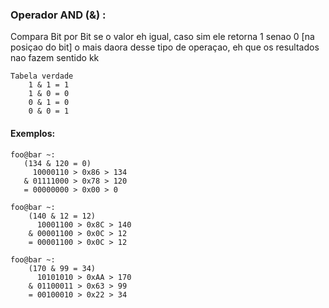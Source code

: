 ### Operador AND (&) :
Compara Bit por Bit se o valor eh igual, caso sim ele retorna 1 senao 0 [na posiçao do bit]
o mais daora desse tipo de operaçao, eh que os resultados nao fazem sentido kk

```
Tabela verdade
    1 & 1 = 1
    1 & 0 = 0
    0 & 1 = 0
    0 & 0 = 1
```
#### Exemplos:
 ```console
foo@bar ~:
    (134 & 120 = 0)
      10000110 > 0x86 > 134
    & 01111000 > 0x78 > 120
    = 00000000 > 0x00 > 0
```
```console
foo@bar ~:
    (140 & 12 = 12)
      10001100 > 0x8C > 140
    & 00001100 > 0x0C > 12
    = 00001100 > 0x0C > 12
```
```console 
foo@bar ~:
    (170 & 99 = 34)
      10101010 > 0xAA > 170
    & 01100011 > 0x63 > 99
    = 00100010 > 0x22 > 34
```